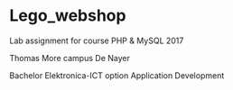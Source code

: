# Lego_webshop
Lab assignment for course PHP &amp; MySQL 2017

Thomas More campus De Nayer

Bachelor Elektronica-ICT option Application Development
